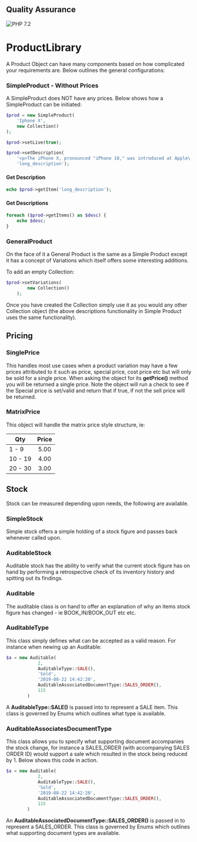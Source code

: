 ## Quality Assurance

![PHP 7.2](https://img.shields.io/badge/PHP-7.2-blue.svg)

# ProductLibrary
A Product Object can have many components based on how complicated your requirements are. Below outlines the general configurations:

### SimpleProduct - Without Prices
A SimpleProduct does NOT have any prices. Below shows how a SimpleProduct can be initiated:

```php
$prod = new SimpleProduct(
    'Iphone X',
    new Collection()
);

$prod->setLive(true);

$prod->setDescription(
    '<p>The iPhone X, pronounced "iPhone 10," was introduced at Apple\'s September 2017 event as a classic "One more thing...".</p>',
    'long_description');
``` 

#### Get Description

```php
echo $prod->getItem('long_description');
```

#### Get Descriptions

```php
foreach ($prod->getItems() as $desc) {
    echo $desc;
}
```

### GeneralProduct
On the face of it a General Product is the same as a Simple Product except it has a concept of Variations which itself offers some interesting additions.

To add an empty Collection:

```php
$prod->setVariations(
        new Collection()
    );
```

Once you have created the Collection simply use it as you would any other Collection object (the above descriptions functionality in Simple Product uses the same functionality).


## Pricing

### SinglePrice
This handles most use cases when a product variation may have a few prices attributed to it such as price, special price, cost price etc but will only be sold for a single price. When asking the object for its **getPrice()**
method you will be returned a single price. Note the object will run a check to see if the Special price is set/valid and return that if true, if not the sell price will be returned.

### MatrixPrice
This object will handle the matrix price style structure, ie:

| Qty     | Price |
| ------- |:-----:|
| 1 - 9   | 5.00  |
| 10 - 19 | 4.00  |
| 20 - 30 | 3.00  |


## Stock
Stock can be measured depending upon needs, the following are available.

### SimpleStock
Simple stock offers a simple holding of a stock figure and passes back whenever called upon.


### AuditableStock
Auditable stock has the ability to verify what the current stock figure has on hand by performing a retrospective check of its inventory history and spitting out its findings.


### Auditable
The auditable class is on hand to offer an explanation of why an items stock figure has changed - ie BOOK_IN/BOOK_OUT etc etc.


### AuditableType
This class simply defines what can be accepted as a valid reason. For instance when newing up an Auditable:
```php
$a = new Auditable(
            2,
            AuditableType::SALE(),
            'Sold',
            '2019-08-22 14:42:20',
            AuditableAssociatedDocumentType::SALES_ORDER(),
            115
        )
```

A **AuditableType::SALE()** is passed into to represent a SALE item. This class is governed by Enums which outlines what type is available.


### AuditableAssociatesDocumentType
This class allows you to specify what supporting document accompanies the stock change, for instance a SALES_ORDER (with 
accompanying SALES ORDER ID) would support a sale which resulted in the stock being reduced by 1. Below shows this code in action.

```php
$a = new Auditable(
            2,
            AuditableType::SALE(),
            'Sold',
            '2019-08-22 14:42:20',
            AuditableAssociatedDocumentType::SALES_ORDER(),
            115
        )
```

An **AuditableAssociatedDocumentType::SALES_ORDER()** is passed in to represent a SALES_ORDER. This class is governed by Enums which outlines what 
supporting document types are available.

